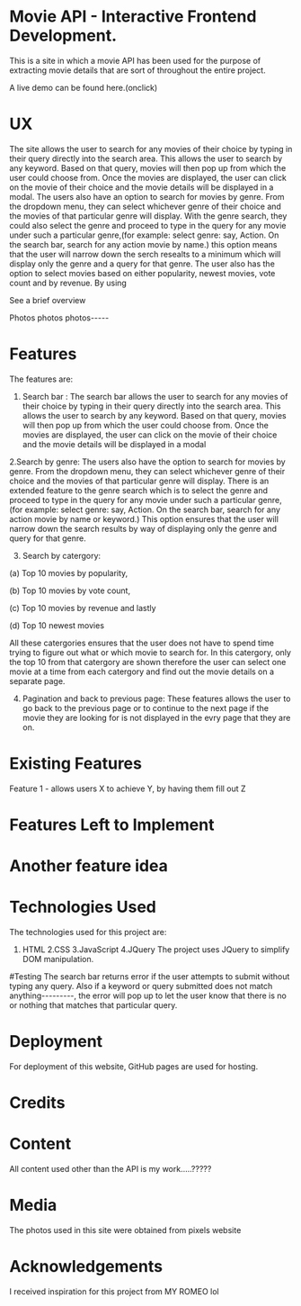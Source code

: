 # Movie API - Interactive Frontend Development.

This is a site in which a movie API has been used for the purpose of extracting movie details that are sort of throughout the entire project.

A live demo can be found here.(onclick)

# UX
The site allows the user to search for any movies of their choice by typing in their query directly into the search area. This allows the user to search by any keyword. Based on that query, movies will then pop up from which the user could choose from. Once the movies are displayed, the user can click on the movie of their choice and the movie details will be displayed in a modal. The users also have an option to search for movies by genre. From the dropdown menu, they can select whichever genre of their choice and the movies of that particular genre will display. With the genre search, they could also select the genre and proceed to type in the query for any movie under such a particular genre,(for example: select genre: say, Action. On the search bar, search for any action movie by name.) this option means that the user will narrow down the serch resealts to a minimum which will display only the genre and a query for that genre. The user also has the option to select movies based on either popularity, newest movies, vote count and by revenue. By using 

See a brief overview

Photos photos photos-----

# Features
The features are:
1. Search bar : The search bar allows the user to search for any movies of their choice by typing in their query directly into the search area. This allows the user to search by any keyword. Based on that query, movies will then pop up from which the user could choose from. Once the movies are displayed, the user can click on the movie of their choice and the movie details will be displayed in a modal

2.Search by genre: The users also have the option to search for movies by genre. From the dropdown menu, they can select whichever genre of their choice and the movies of that particular genre will display. There is an extended feature to the genre search which is to select the genre and proceed to type in the query for any movie under such a particular genre,(for example: select genre: say, Action. On the search bar, search for any action movie by name or keyword.) This option ensures that the user will narrow down the search results by way of displaying only the genre and query for that genre.

3. Search by catergory:

(a) Top 10 movies by popularity,

(b) Top 10 movies by vote count,

(c) Top 10 movies by revenue and lastly

(d) Top 10 newest movies

All these catergories ensures that the user does not have to spend time trying to figure out what or which movie to search for. In this catergory, only the top 10 from that catergory are shown therefore the user can select one movie at a time from each catergory and find out the movie details on a separate page.

4. Pagination and back to previous page: These features allows the user to go back to the previous page or to continue to the next page if the movie they are looking for is not displayed in the evry page that they are on.

# Existing Features
Feature 1 - allows users X to achieve Y, by having them fill out Z

# Features Left to Implement
# Another feature idea

# Technologies Used

The technologies used for this project are:
1. HTML
2.CSS
3.JavaScript
4.JQuery
The project uses JQuery to simplify DOM manipulation.

#Testing
The search bar returns error if the user attempts to submit without typing any query. Also if a keyword or query submitted does not match anything---------, the error will pop up to let the user know that there is no or nothing that matches that particular query.

# Deployment
For deployment of this website, GitHub pages are used for hosting.

# Credits

# Content
All content used other than the API is my work.....?????

# Media
The photos used in this site were obtained from pixels website

# Acknowledgements
I received inspiration for this project from MY ROMEO lol
